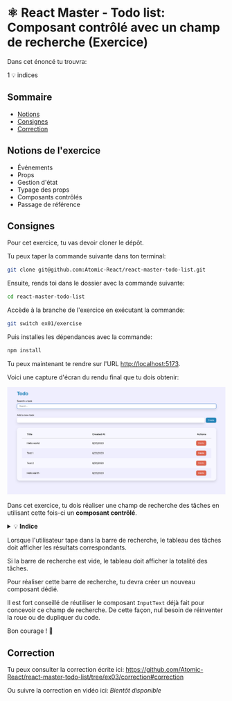 # ⚛️ React Master - Todo list: Composant contrôlé avec un champ de recherche (Exercice)

Dans cet énoncé tu trouvra:

1 💡 indices

## Sommaire

<!-- no toc -->
*   [Notions](#notions-de-lexercice)
*   [Consignes](#consignes)
*   [Correction](#correction)

## Notions de l'exercice

*   Événements
*   Props
*   Gestion d'état
*   Typage des props
*   Composants contrôlés
*   Passage de référence

## Consignes

Pour cet exercice, tu vas devoir cloner le dépôt.

Tu peux taper la commande suivante dans ton terminal:

```bash
git clone git@github.com:Atomic-React/react-master-todo-list.git
```

Ensuite, rends toi dans le dossier avec la commande suivante:

```bash
cd react-master-todo-list
```

Accède à la branche de l'exercice en exécutant la commande:

```bash
git switch ex01/exercise
```

Puis installes les dépendances avec la commande:

```bash
npm install
```

Tu peux maintenant te rendre sur l'URL <http://localhost:5173>.

Voici une capture d'écran du rendu final que tu dois obtenir:

![Todo list search](docs/todo-list-search.png)

Dans cet exercice, tu dois réaliser une champ de recherche des tâches en utilisant cette fois-ci un **composant contrôlé**.

<details>
 <summary>💡 <b>Indice</b></summary>

 >
 > Voici le lien de la documentation **React** qui parle des champs contrôlés: <https://react.dev/reference/react-dom/components/input#controlling-an-input-with-a-state-variable>

</details>

Lorsque l'utilisateur tape dans la barre de recherche, le tableau des tâches doit afficher les résultats correspondants.

Si la barre de recherche est vide, le tableau doit afficher la totalité des tâches.

Pour réaliser cette barre de recherche, tu devra créer un nouveau composant dédié.

Il est fort conseillé de réutiliser le composant `InputText` déjà fait pour concevoir ce champ de recherche. De cette façon, nul besoin de réinventer la roue ou de dupliquer du code.

Bon courage ! 💪

## Correction

Tu peux consulter la correction écrite ici: <https://github.com/Atomic-React/react-master-todo-list/tree/ex03/correction#correction>

Ou suivre la correction en vidéo ici: _Bientôt disponible_
